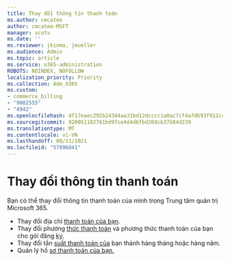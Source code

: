 ```yaml
---
title: Thay đổi thông tin thanh toán
ms.author: cmcatee
author: cmcatee-MSFT
manager: scotv
ms.date: ''
ms.reviewer: jkinma, jmueller
ms.audience: Admin
ms.topic: article
ms.service: o365-administration
ROBOTS: NOINDEX, NOFOLLOW
localization_priority: Priority
ms.collection: Adm_O365
ms.custom:
- commerce_billing
- "9002555"
- "4942"
ms.openlocfilehash: 4f17eaec292b24344aa31bd12dcccc1a0ac7cf4a7d693f912ccfc03ac316db47
ms.sourcegitcommit: 920051182781bd97ce4d4d6fbd268cb37b84d239
ms.translationtype: MT
ms.contentlocale: vi-VN
ms.lasthandoff: 08/11/2021
ms.locfileid: "57896841"
---
```

# <a name="change-billing-information"></a>Thay đổi thông tin thanh toán

Bạn có thể thay đổi thông tin thanh toán của mình trong Trung tâm quản trị Microsoft 365. 

- Thay đổi địa chỉ [thanh toán của bạn](https://docs.microsoft.com/microsoft-365/commerce/billing-and-payments/change-your-billing-addresses).
- Thay đổi phương [thức thanh toán](https://docs.microsoft.com/microsoft-365/commerce/billing-and-payments/manage-payment-methods) và phương thức thanh toán của bạn cho gói đăng [ký](https://docs.microsoft.com/microsoft-365/commerce/billing-and-payments/pay-for-your-subscription).
- Thay đổi tần [suất thanh toán của](https://docs.microsoft.com/microsoft-365/commerce/billing-and-payments/change-payment-frequency) bạn thành hàng tháng hoặc hàng năm.
- Quản lý hồ [sơ thanh toán của bạn.](https://docs.microsoft.com/microsoft-365/commerce/billing-and-payments/manage-billing-profiles)
